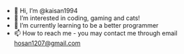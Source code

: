 - 👋 Hi, I’m @kaisan1994
- 👀 I’m interested in coding, gaming and cats!
- 🌱 I’m currently learning to be a better programmer
- 📫 How to reach me - you may contact me through email hosan1207@gmail.com
